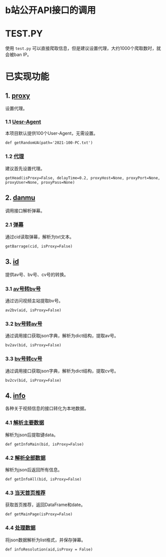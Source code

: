 # b站公开API接口的调用

# TEST.PY

使用 `test.py` 可以直接爬取信息，但是建议设置代理，大约1000个爬取数时，就会被ban IP。

# 已实现功能

## 1. [proxy](bili_proxy.py)

设置代理。

### 1.1 [Uesr-Agent](bili_proxy.py)

本项目默认提供100个User-Agent，无需设置。

```
def getRandomUA(path='2021-100-PC.txt')
```

### 1.2 [代理](bili_proxy.py)

建议首先设置代理。

```
getHead(isProxy=False, delayTime=0.2, proxyHost=None, proxyPort=None, proxyUser=None, proxyPass=None)
```

## 2. [danmu](bili_danmu.py)

调用接口解析弹幕。

### 2.1 [弹幕](bili_danmu.py)

通过cid读取弹幕，解析为txt文本。

```
getBarrage(cid, isProxy=False)
```

## 3. [id](bili_id.py)

提供av号、bv号、cv号的转换。

### 3.1 [av号转bv号](bili_id.py)

通过访问视频主站提取bv号。

```
av2bv(aid, isProxy=False)
```

### 3.2 [bv号转av号](bili_id.py)

通过调用接口获取json字典，解析为dict结构，提取av号。

```
bv2av(bid, isProxy=False)
```

### 3.3 [bv号转cv号](bili_id.py)

通过调用接口获取json字典，解析为dict结构，提取cv号。

```
bv2cv(bid, isProxy=False)
```

## 4. [info](bili_info.py)

各种关于视频信息的接口转化为本地数据。

### 4.1 [解析主要数据](bili_info.py)

解析为json后提取键data。

```
def getInfoMain(bid, isProxy=False)
```

### 4.2 [解析全部数据](bili_info.py)

解析为json后返回所有信息。

```
def getInfoAll(bid, isProxy=False)
```

### 4.3 [当天首页推荐](bili_info.py)

获取首页推荐，返回DataFrame和date。

```
def getMainPage(isProxy=False)
```

### 4.4 [处理数据](bili_info.py)

将json数据解析为list格式，并保存弹幕。

```
def infoResolution(aid,isProxy = False)
```
